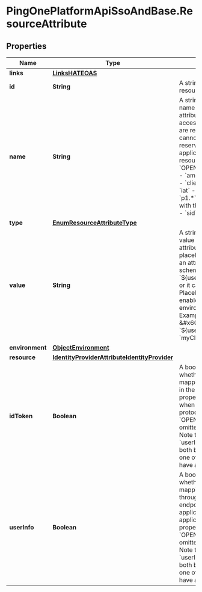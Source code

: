 # PingOnePlatformApiSsoAndBase.ResourceAttribute

## Properties

Name | Type | Description | Notes
------------ | ------------- | ------------- | -------------
**links** | [**LinksHATEOAS**](LinksHATEOAS.md) |  | [optional] 
**id** | **String** | A string that specifies the resource’s unique identifier. | [optional] [readonly] 
**name** | **String** | A string that specifies the name of the custom resource attribute to be included in the access token. The following are reserved names and cannot be used. Thesese reserved names are applicable only when the resource&#39;s type property is &#x60;OPENID_CONNECT&#x60;: - &#x60;acr&#x60; - &#x60;amr&#x60; - &#x60;aud&#x60; - &#x60;auth_time&#x60; - &#x60;client_id&#x60; - &#x60;env&#x60; - &#x60;exp&#x60; - &#x60;iat&#x60; - &#x60;iss&#x60; - &#x60;jti&#x60; - &#x60;org&#x60; - &#x60;p1.*&#x60; (any name starting with the p1. prefix) - &#x60;scope&#x60; - &#x60;sid&#x60; - &#x60;sub&#x60;  | 
**type** | [**EnumResourceAttributeType**](EnumResourceAttributeType.md) |  | [optional] 
**value** | **String** | A string that specifies the value of the custom resource attribute. This value can be a placeholder that references an attribute in the user schema, expressed as &#x60;${user.path.to.value}&#x60;, or it can be a static string. Placeholders must be valid, enabled attributes in the environment’s user schema. Examples fo valid values are &#x60;${user.email}&#x60;, &#x60;${user.name.family}&#x60;, and &#x60;myClaimValueString&#x60; | 
**environment** | [**ObjectEnvironment**](ObjectEnvironment.md) |  | [optional] 
**resource** | [**IdentityProviderAttributeIdentityProvider**](IdentityProviderAttributeIdentityProvider.md) |  | [optional] 
**idToken** | **Boolean** | A boolean that specifies whether the attribute mapping should be available in the ID Token. This property is applicable only when the application&#39;s protocol property is &#x60;OPENID_CONNECT&#x60;. If omitted, the default is &#x60;true&#x60;. Note that the &#x60;idToken&#x60; and &#x60;userInfo&#x60; properties cannot both be set to &#x60;false&#x60;. At least one of these properties must have a value of &#x60;true&#x60;. | [optional] 
**userInfo** | **Boolean** | A boolean that specifies whether the attribute mapping should be available through the &#x60;/as/userinfo&#x60; endpoint. This property is applicable only when the application&#39;s protocol property is &#x60;OPENID_CONNECT&#x60;. If omitted, the default is &#x60;true&#x60;. Note that the &#x60;idToken&#x60; and &#x60;userInfo&#x60; properties cannot both be set to &#x60;false&#x60;. At least one of these properties must have a value of &#x60;true&#x60;. | [optional] 


